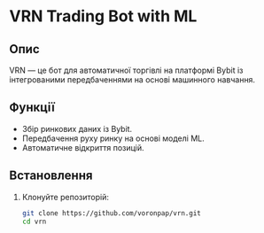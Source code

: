 # VRN Trading Bot with ML

## Опис
VRN — це бот для автоматичної торгівлі на платформі Bybit із інтегрованими передбаченнями на основі машинного навчання.

## Функції
- Збір ринкових даних із Bybit.
- Передбачення руху ринку на основі моделі ML.
- Автоматичне відкриття позицій.

## Встановлення
1. Клонуйте репозиторій:
   ```bash
   git clone https://github.com/voronpap/vrn.git
   cd vrn

